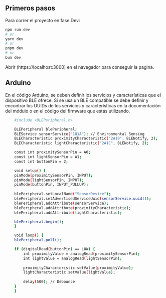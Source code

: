
## Primeros pasos

Para correr el proyecto en fase Dev:

```bash
npm run dev
# or
yarn dev
# or
pnpm dev
# or
bun dev
```

Abrir (https://localhost:3000) en el navegador para conseguir la pagina.

## Arduino

En el código Arduino, se deben definir los servicios y características que el dispositivo BLE ofrece.
Si se usa un BLE compatible se debe definir y encontrar los UUIDs de los servicios y características en la documentación del módulo o en el código del firmware que estás utilizando.

```bash
    #include <BLEPeripheral.h>

    BLEPeripheral blePeripheral;
    BLEService sensorService("181A"); // Environmental Sensing
    BLECharacteristic proximityCharacteristic("2A19", BLENotify, 2);
    BLECharacteristic lightCharacteristic("2A1C", BLENotify, 2);

    const int proximitySensorPin = A0;
    const int lightSensorPin = A1;
    const int buttonPin = 2;

    void setup() {
    pinMode(proximitySensorPin, INPUT);
    pinMode(lightSensorPin, INPUT);
    pinMode(buttonPin, INPUT_PULLUP);
    
    blePeripheral.setLocalName("SensorDevice");
    blePeripheral.setAdvertisedServiceUuid(sensorService.uuid());
    blePeripheral.addAttribute(sensorService);
    blePeripheral.addAttribute(proximityCharacteristic);
    blePeripheral.addAttribute(lightCharacteristic);

    blePeripheral.begin();
    }

    void loop() {
    blePeripheral.poll();

    if (digitalRead(buttonPin) == LOW) {
        int proximityValue = analogRead(proximitySensorPin);
        int lightValue = analogRead(lightSensorPin);
        
        proximityCharacteristic.setValue(proximityValue);
        lightCharacteristic.setValue(lightValue);
        
        delay(500); // Debounce
    }
    }
```


